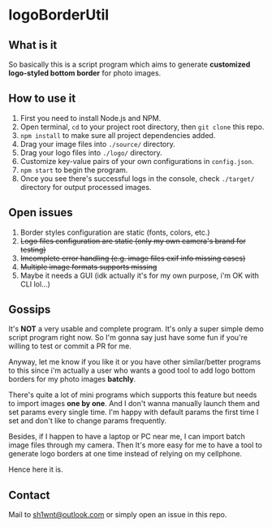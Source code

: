 # logoBorderUtil

## What is it
So basically this is a script program which aims to generate **customized logo-styled bottom border** for photo images.

## How to use it
1. First you need to install Node.js and NPM.
2. Open terminal, `cd` to your project root directory, then `git clone` this repo.
3. `npm install` to make sure all project dependencies added.
4. Drag your image files into `./source/` directory.
5. Drag your logo files into `./logo/` directory.
6. Customize key-value pairs of your own configurations in `config.json`.
7. `npm start` to begin the program.
8. Once you see there's successful logs in the console, check `./target/` directory for output processed images.

## Open issues
1. Border styles configuration are static (fonts, colors, etc.)
2. ~~Logo files configuration are static (only my own camera's brand for testing)~~
3. ~~Imcomplete error handling (e.g. image files exif info missing cases)~~
4. ~~Multiple image formats supports missing~~
5. Maybe it needs a GUI (idk actually it's for my own purpose, i'm OK with CLI lol...)

## Gossips
It's **NOT** a very usable and complete program. It's only a super simple demo script program right now. So I'm gonna say just have some fun if you're willing to test or commit a PR for me. 

Anyway, let me know if you like it or you have other similar/better programs to this since i'm actually a user who wants a good tool to add logo bottom borders for my photo images **batchly**. 

There's quite a lot of mini programs which supports this feature but needs to import images **one by one**. And I don't wanna manually launch them and set params every single time. I'm happy with default params the first time I set and don't like to change params frequently.

Besides, if I happen to have a laptop or PC near me, I can import batch image files through my camera. Then It's more easy for me to have a tool to generate logo borders at one time instead of relying on my cellphone.

Hence here it is.

## Contact
Mail to sh1wnt@outlook.com or simply open an issue in this repo.